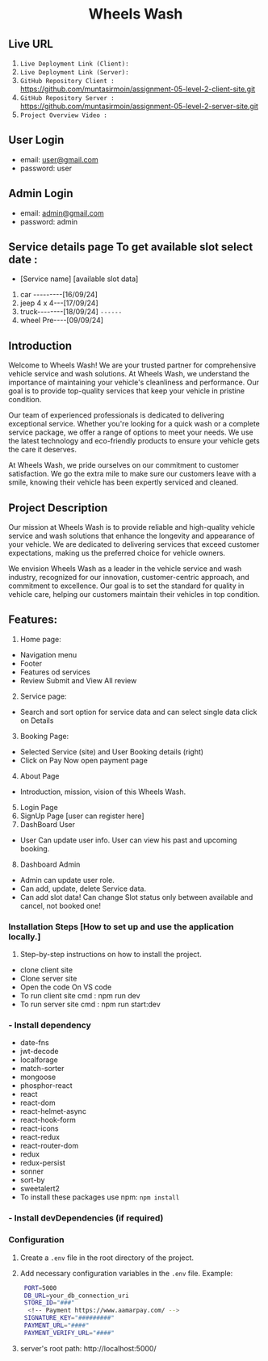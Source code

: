 <div align="center">
  <h1>Wheels Wash</h1>
</div>

## Live URL

1. `Live Deployment Link (Client):`
2. `Live Deployment Link (Server): `
3. `GitHub Repository Client :` https://github.com/muntasirmoin/assignment-05-level-2-client-site.git
4. `GitHub Repository Server :` https://github.com/muntasirmoin/assignment-05-level-2-server-site.git
5. `Project Overview Video :`

## User Login

- email: user@gmail.com
- password: user

## Admin Login

- email: admin@gmail.com
- password: admin

## Service details page To get available slot select date :

- [Service name] [available slot data]

1. car ---------[16/09/24]
2. jeep 4 x 4---[17/09/24]
3. truck--------[18/09/24]
   `------ `
4. wheel Pre----[09/09/24]

## Introduction

Welcome to Wheels Wash! We are your trusted partner for comprehensive vehicle service and wash solutions. At Wheels Wash, we understand the importance of maintaining your vehicle's cleanliness and performance. Our goal is to provide top-quality services that keep your vehicle in pristine condition.

Our team of experienced professionals is dedicated to delivering exceptional service. Whether you're looking for a quick wash or a complete service package, we offer a range of options to meet your needs. We use the latest technology and eco-friendly products to ensure your vehicle gets the care it deserves.

At Wheels Wash, we pride ourselves on our commitment to customer satisfaction. We go the extra mile to make sure our customers leave with a smile, knowing their vehicle has been expertly serviced and cleaned.

## Project Description

Our mission at Wheels Wash is to provide reliable and high-quality vehicle service and wash solutions that enhance the longevity and appearance of your vehicle. We are dedicated to delivering services that exceed customer expectations, making us the preferred choice for vehicle owners.

We envision Wheels Wash as a leader in the vehicle service and wash industry, recognized for our innovation, customer-centric approach, and commitment to excellence. Our goal is to set the standard for quality in vehicle care, helping our customers maintain their vehicles in top condition.

## Features:

1. Home page:

- Navigation menu
- Footer
- Features od services
- Review Submit and View All review

2. Service page:

- Search and sort option for service data and can select single data click on Details

3. Booking Page:

- Selected Service (site) and User Booking details (right)
- Click on Pay Now open payment page

4. About Page

- Introduction, mission, vision of this Wheels Wash.

5. Login Page
6. SignUp Page [user can register here]
7. DashBoard User

- User Can update user info. User can view his past and upcoming booking.

8. Dashboard Admin

- Admin can update user role.
- Can add, update, delete Service data.
- Can add slot data! Can change Slot status only between available and cancel, not booked one!

### Installation Steps [How to set up and use the application locally.]

1. Step-by-step instructions on how to install the project.

- clone client site
- Clone server site
- Open the code On VS code
- To run client site cmd : npm run dev
- To run server site cmd : npm run start:dev

### - Install dependency

- date-fns
- jwt-decode
- localforage
- match-sorter
- mongoose
- phosphor-react
- react
- react-dom
- react-helmet-async
- react-hook-form
- react-icons
- react-redux
- react-router-dom
- redux
- redux-persist
- sonner
- sort-by
- sweetalert2
- To install these packages use npm: `npm install`

### - Install devDependencies (if required)

### Configuration

1. Create a `.env` file in the root directory of the project.
2. Add necessary configuration variables in the `.env` file.
   Example:

   ```bash
    PORT=5000
    DB_URL=your_db_connection_uri
    STORE_ID="###"
     <!-- Payment https://www.aamarpay.com/ -->
    SIGNATURE_KEY="#########"
    PAYMENT_URL="####"
    PAYMENT_VERIFY_URL="####"

   ```

3. server's root path: http://localhost:5000/
